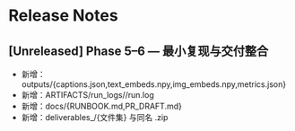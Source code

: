 # Release Notes

## [Unreleased] Phase 5–6 — 最小复现与交付整合
- 新增：outputs/{captions.json,text_embeds.npy,img_embeds.npy,metrics.json}
- 新增：ARTIFACTS/run_logs/<ts>/run.log
- 新增：docs/{RUNBOOK.md,PR_DRAFT.md}
- 新增：deliverables_<YYYYMMDD-HHMM>/{文件集} 与同名 .zip